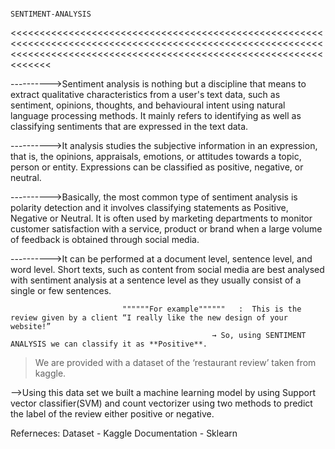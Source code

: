                                                                                 SENTIMENT-ANALYSIS    

<<<<<<<<<<<<<<<<<<<<<<<<<<<<<<<<<<<<<<<<<<<<<<<<<<<<<<<<<<<<<<<<<<<<<<<<<<<<<<<<<<<<<<<<<<<<<<<<<<<<<<<<<<<<<<<<<<<<<<<<<<<<<<<<<<<<<<<<<<<<<<<<<<<<<<<<<<<<<<<<<<<<<<<<<

---------->Sentiment analysis is nothing but a discipline that means to extract qualitative characteristics from a user's text data, such as sentiment, opinions, thoughts, and behavioural intent using natural language processing methods. It mainly refers to identifying as well as classifying sentiments that are expressed in the text data.

---------->It analysis studies the subjective information in an expression, that is, the opinions, appraisals, emotions, or attitudes towards a topic, person or entity. Expressions can be classified as positive, negative, or neutral.

---------->Basically, the most common type of sentiment analysis is polarity detection and it involves classifying statements as Positive, Negative or Neutral. It is often used by marketing departments to monitor customer satisfaction with a service, product or brand when a large volume of feedback is obtained through social media.

---------->It can be performed at a document level, sentence level, and word level. Short texts, such as content from social media are best analysed with sentiment analysis at a sentence level as they usually consist of a single or few sentences. 


                             """"""For example""""""   :  This is the review given by a client “I really like the new design of your website!”
                                                 → So, using SENTIMENT ANALYSIS we can classify it as **Positive**.

>We are provided with a dataset of the ‘restaurant review’ taken from kaggle.

-->Using this data set we built a machine learning model by using Support vector classifier(SVM) and count vectorizer using two methods to predict the label of the review either positive or negative.

>>>>>>>>>>>>>>>>>>>>>>>>>>>>>>>>>>>>>>>>>>>>>>>>>>>>>>>>>>>>>>>>>>>>>>>>>>>>>>>>>>>>>>>>>>>>>>>>>>>>>>>>>>>>>>>>>>>>>>>>>>>>>>>>>>>>>>>>>>>>>>>>>>>>>>>>>>>>>>>>>>>>>>>>>


Referneces:
Dataset - Kaggle
Documentation - Sklearn
